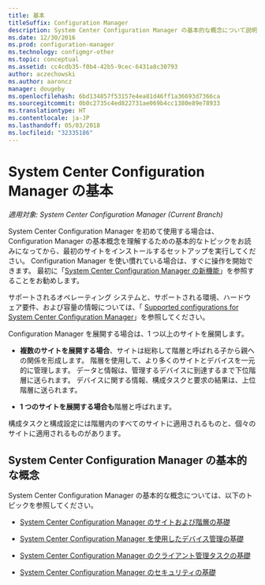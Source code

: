 ```yaml
---
title: 基本
titleSuffix: Configuration Manager
description: System Center Configuration Manager の基本的な概念について説明します。
ms.date: 12/30/2016
ms.prod: configuration-manager
ms.technology: configmgr-other
ms.topic: conceptual
ms.assetid: cc4cdb35-f0b4-42b5-9cec-6431a8c30793
author: aczechowski
ms.author: aaroncz
manager: dougeby
ms.openlocfilehash: 6bd134857f53157e4ea81d46ff1a36693d7366ca
ms.sourcegitcommit: 0b0c2735c4ed822731ae069b4cc1380e89e78933
ms.translationtype: HT
ms.contentlocale: ja-JP
ms.lasthandoff: 05/03/2018
ms.locfileid: "32335186"
---
```

# <a name="fundamentals-of-system-center-configuration-manager"></a>System Center Configuration Manager の基本

*適用対象: System Center Configuration Manager (Current Branch)*

System Center Configuration Manager を初めて使用する場合は、Configuration Manager の基本概念を理解するための基本的なトピックをお読みになってから、最初のサイトをインストールするセットアップを実行してください。 Configuration Manager を使い慣れている場合は、すぐに操作を開始できます。 最初に「[System Center Configuration Manager の新機能](/sccm/core/plan-design/changes/what-has-changed-from-configuration-manager-2012)」を参照することをお勧めします。  

 サポートされるオペレーティング システムと、サポートされる環境、ハードウェア要件、および容量の情報については、「 [Supported configurations for System Center Configuration Manager](../../core/plan-design/configs/supported-configurations.md)」を参照してください。  

 Configuration Manager を展開する場合は、1 つ以上のサイトを展開します。  

-   **複数のサイトを展開する場合**、サイトは総称して階層と呼ばれる子から親への関係を形成します。 階層を使用して、より多くのサイトとデバイスを一元的に管理します。  データと情報は、管理するデバイスに到達するまで下位階層に送られます。 デバイスに関する情報、構成タスクと要求の結果は、上位階層に送られます。  

-   **1 つのサイトを展開する場合も**階層と呼ばれます。  

 構成タスクと構成設定には階層内のすべてのサイトに適用されるものと、個々のサイトに適用されるものがあります。  

## <a name="fundamental-concepts-for-system-center-configuration-manager"></a>System Center Configuration Manager の基本的な概念
System Center Configuration Manager の基本的な概念については、以下のトピックを参照してください。  

-   [System Center Configuration Manager のサイトおよび階層の基礎](../../core/understand/fundamentals-of-sites-and-hierarchies.md)  

-   [System Center Configuration Manager を使用したデバイス管理の基礎](../../core/understand/fundamentals-of-managing-devices.md)  

-   [System Center Configuration Manager のクライアント管理タスクの基礎](../../core/understand/fundamentals-of-client-management-tasks.md)  

-   [System Center Configuration Manager のセキュリティの基礎](../../core/understand/fundamentals-of-security.md)  
